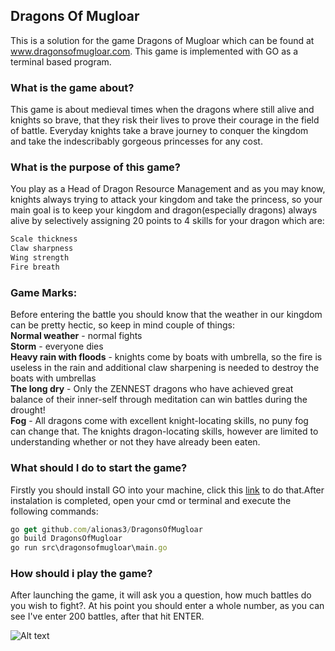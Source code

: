 ## Dragons Of Mugloar
This is a solution for the game Dragons of Mugloar which can be found at www.dragonsofmugloar.com. This game is implemented with GO as a terminal based program.

<h3><b>What is the game about?</b></h3>

This game is about medieval times when the dragons where still alive and knights so brave, that they risk their lives to prove their courage in the field of battle. Everyday knights take a brave journey to conquer the kingdom and take the indescribably gorgeous princesses for any cost.

<h3><b>What is the purpose of this game?</b></h3>

You play as a Head of Dragon Resource Management and as you may know, knights always trying to attack your kingdom and take the princess, so your main goal is to keep your kingdom and dragon(especially dragons) always alive by selectively assigning 20 points to 4 skills for your dragon which are:
```javascript
Scale thickness
Claw sharpness
Wing strength
Fire breath
```
<h3><b>Game Marks:</b></h3>

Before entering the battle you should know that the weather in our kingdom can be pretty hectic, so keep in mind couple of things:
<br />**Normal weather** - normal fights
<br />**Storm** - everyone dies
<br />**Heavy rain with floods** - knights come by boats with umbrella, so the fire is useless in the rain and additional claw sharpening is needed to destroy the boats with umbrellas
<br />**The long dry** - Only the ZENNEST dragons who have achieved great balance of their inner-self through meditation can win battles during the drought!
<br />**Fog** - All dragons come with excellent knight-locating skills, no puny fog can change that. The knights dragon-locating skills, however are limited to understanding whether or not they have already been eaten.

<h3><b>What should I do to start the game?</b></h3>

Firstly you should install GO into your machine, click this [link](https://golang.org/doc/install) to do that.After instalation is completed, open your cmd or terminal and execute the following commands:

```javascript
go get github.com/alionas3/DragonsOfMugloar
go build DragonsOfMugloar
go run src\dragonsofmugloar\main.go
```

<h3><b>How should i play the game?</b></h3>

After launching the game, it will ask you a question, how much battles do you wish to fight?. At his point you should enter a whole number, as you can see I've enter 200 battles, after that hit ENTER.

![Alt text](http://i.imgur.com/RnLV7L8.png)



